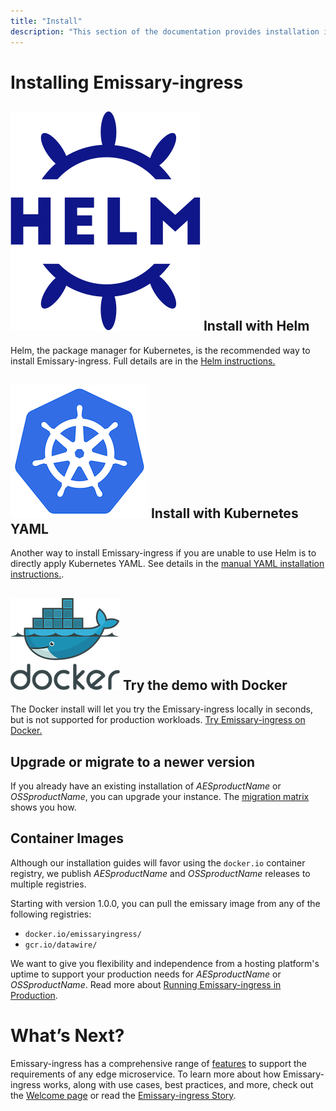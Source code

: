 ```yaml
---
title: "Install"
description: "This section of the documentation provides installation instructions"
---
```


# Installing Emissary-ingress

## <img class="os-logo" src="../../images/helm-navy.png"/> Install with Helm

Helm, the package manager for Kubernetes, is the recommended way to install
Emissary-ingress. Full details are in the [Helm instructions.](helm/)

## <img class="os-logo" src="../../images/kubernetes.png"/> Install with Kubernetes YAML

Another way to install Emissary-ingress if you are unable to use Helm is to
directly apply Kubernetes YAML. See details in the
[manual YAML installation instructions.](yaml-install).

## <img class="os-logo" src="../../images/docker.png"/> Try the demo with Docker

The Docker install will let you try the Emissary-ingress locally in seconds,
but is not supported for production workloads. [Try Emissary-ingress on Docker.](docker/)

## Upgrade or migrate to a newer version

If you already have an existing installation of $AESproductName$ or
$OSSproductName$, you can upgrade your instance. The [migration matrix](migration-matrix/)
shows you how.

## Container Images

Although our installation guides will favor using the `docker.io` container registry,
we publish $AESproductName$ and $OSSproductName$ releases to multiple registries.

Starting with version 1.0.0, you can pull the emissary image from any of the following registries:

- `docker.io/emissaryingress/`
- `gcr.io/datawire/`

We want to give you flexibility and independence from a hosting platform's uptime to support
your production needs for $AESproductName$ or $OSSproductName$. Read more about
[Running Emissary-ingress in Production](../running).

# What’s Next?

Emissary-ingress has a comprehensive range of [features](/features/) to
support the requirements of any edge microservice. To learn more about how Emissary-ingress works, along with use cases, best practices, and more,
check out the [Welcome page](../../tutorials/getting-started) or read the [Emissary-ingress
Story](../../about/why-ambassador).
